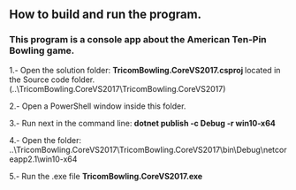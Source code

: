 ## <b> How to build and run the program.  </b>
### This program is a console app about the American Ten-Pin Bowling game. 
1.- Open the solution folder: <b> TricomBowling.CoreVS2017.csproj 
</b> located in the Source code folder. (..\TricomBowling.CoreVS2017\TricomBowling.CoreVS2017)

2.- Open a PowerShell window inside this folder. 

3.- Run next in the command line: <b> dotnet publish -c Debug -r win10-x64 </b>

4.- Open the folder:  ..\TricomBowling.CoreVS2017\TricomBowling.CoreVS2017\bin\Debug\netcoreapp2.1\win10-x64 

5.- Run the .exe file <b> TricomBowling.CoreVS2017.exe </b> 
